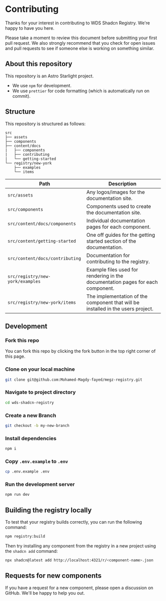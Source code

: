# Contributing

Thanks for your interest in contributing to WDS Shadcn Registry. We're happy to have you here.

Please take a moment to review this document before submitting your first pull request. We also strongly recommend that you check for open issues and pull requests to see if someone else is working on something similar.

## About this repository

This repository is an Astro Starlight project.

- We use `npm` for development.
- We use `prettier` for code formatting (which is automatically run on commit).

## Structure

This repository is structured as follows:

```text
src
├── assets
├── components
├── content/docs
|   ├── components
|   ├── contributing
|   └── getting-started
└── registry/new-york
    ├── examples
    └── items
```

| Path                             | Description                                                                      |
| -------------------------------- | -------------------------------------------------------------------------------- |
| `src/assets`                     | Any logos/images for the documentation site.                                     |
| `src/components`                 | Components used to create the documentation site.                                |
| `src/content/docs/components`    | Individual documentation pages for each component.                               |
| `src/content/getting-started`    | One off guides for the getting started section of the documentation.             |
| `src/content/docs/contributing`  | Documentation for contributing to the registry.                                  |
| `src/registry/new-york/examples` | Example files used for rendering in the documentation pages for each component.  |
| `src/registry/new-york/items`    | The implementation of the component that will be installed in the users project. |

## Development

### Fork this repo

You can fork this repo by clicking the fork button in the top right corner of this page.

### Clone on your local machine

```bash
git clone git@github.com:Mohamed-Magdy-fayed/megz-registry.git
```

### Navigate to project directory

```bash
cd wds-shadcn-registry
```

### Create a new Branch

```bash
git checkout -b my-new-branch
```

### Install dependencies

```bash
npm i
```

### Copy `.env.example` to `.env`

```bash
cp .env.example .env
```

### Run the development server

```bash
npm run dev
```

## Building the registry locally

To test that your registry builds correctly, you can run the following command:

```bash
npm registry:build
```

Then try installing any component from the registry in a new project using the `shadcn add` command:

```bash
npx shadcn@latest add http://localhost:4321/r/<component-name>.json
```

## Requests for new components

If you have a request for a new component, please open a discussion on GitHub. We'll be happy to help you out.
